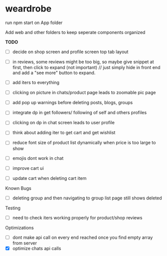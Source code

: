 # weardrobe

run npm start on App folder

Add web and other folders to keep seperate components organized


**TODO**
- [ ] decide on shop screen and profile screen top tab layout
- [ ] in reviews, some reviews might be too big, so maybe give snippet at first, then click to expand (not important) // just simply hide in front end and add a "see more" button to expand.
- [ ] add iters to everything
- [ ] clicking on picture in chats/product page leads to zoomable pic page
- [ ] add pop up warnings before deleting posts, blogs, groups
- [ ] integrate dp in get followers/ following of self and others profiles
- [ ] clicking on dp in chat screen leads to user profile
- [ ] think about adding iter to get cart and get wishlist
- [ ] reduce font size of product list dynamically when price is too large to show
- [ ] emojis dont work in chat
- [ ] improve cart ui
- [ ] update cart when deleting cart item


Known Bugs
- [ ] deleting group and then navigating to group list page still shows deleted 

Testing
- [ ] need to check iters working properly for product/shop reviews

Optimizations
- [ ] dont make api call on every end reached once you find empty array from server
- [x] optimize chats api calls